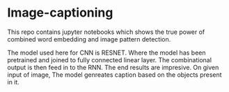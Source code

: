 # Image-captioning
This repo contains jupyter notebooks which shows the true power of combined word embedding and image pattern detection. 

The model used here for CNN is RESNET. Where the model has been pretrained and joined to fully connected linear layer. The combinational output is then feed in to the RNN. The end results are impresive. On given input of image, The model genreates caption based on the objects present in it.

